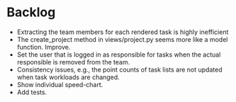 
# Backlog

* Extracting the team members for each rendered task is highly inefficient
* The create_project method in views/project.py seems more like a model function. Improve.
* Set the user that is logged in as responsible for tasks when the actual 
responsible is removed from the team.
* Consistency issues, e.g., the point counts of task lists are not updated when 
task workloads are changed.
* Show individual speed-chart.
* Add tests.